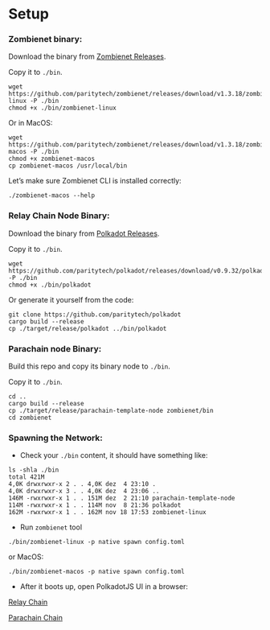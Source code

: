 # Setup

### Zombienet binary:

Download the binary from [Zombienet Releases](https://github.com/paritytech/zombienet/releases).

Copy it to `./bin`.

```shell
wget https://github.com/paritytech/zombienet/releases/download/v1.3.18/zombienet-linux -P ./bin
chmod +x ./bin/zombienet-linux
```
Or in MacOS:

```shell
wget https://github.com/paritytech/zombienet/releases/download/v1.3.18/zombienet-macos -P ./bin
chmod +x zombienet-macos 
cp zombienet-macos /usr/local/bin
```

Let’s make sure Zombienet CLI is installed correctly:
```shell
./zombienet-macos --help
```

### Relay Chain Node Binary:

Download the binary from [Polkadot Releases](https://github.com/paritytech/polkadot/releases).

Copy it to `./bin`.

```shell
wget https://github.com/paritytech/polkadot/releases/download/v0.9.32/polkadot -P ./bin
chmod +x ./bin/polkadot
```

Or generate it yourself from the code:
```shell
git clone https://github.com/paritytech/polkadot
cargo build --release
cp ./target/release/polkadot ../bin/polkadot
```

### Parachain node Binary:

Build this repo and copy its binary node to `./bin`.

Copy it to `./bin`.

```shell
cd ..
cargo build --release
cp ./target/release/parachain-template-node zombienet/bin
cd zombienet
```

### Spawning the Network:

- Check your `./bin` content, it should have something like:

```shell
ls -shla ./bin
total 421M
4,0K drwxrwxr-x 2 . . 4,0K dez  4 23:10 .
4,0K drwxrwxr-x 3 . . 4,0K dez  4 23:06 ..
146M -rwxrwxr-x 1 . . 151M dez  2 21:10 parachain-template-node
114M -rwxrwxr-x 1 . . 114M nov  8 21:36 polkadot
162M -rwxrwxr-x 1 . . 162M nov 18 17:53 zombienet-linux
```

- Run `zombienet` tool

```shell
./bin/zombienet-linux -p native spawn config.toml
```

or MacOS:
```shell
./bin/zombienet-macos -p native spawn config.toml
```

- After it boots up, open PolkadotJS UI in a browser:

[Relay Chain](https://polkadot.js.org/apps/?rpc=ws%3A%2F%2F127.0.0.1%3A9944#/explorer)

[Parachain Chain](https://polkadot.js.org/apps/?rpc=ws%3A%2F%2F127.0.0.1%3A9955#/explorer)
